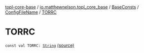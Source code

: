 [topl-core-base](../../../index.md) / [io.matthewnelson.topl_core_base](../../index.md) / [BaseConsts](../index.md) / [ConfigFileName](index.md) / [TORRC](./-t-o-r-r-c.md)

# TORRC

`const val TORRC: `[`String`](https://kotlinlang.org/api/latest/jvm/stdlib/kotlin/-string/index.html) [(source)](https://github.com/05nelsonm/TorOnionProxyLibrary-Android/blob/master/topl-core-base/src/main/java/io/matthewnelson/topl_core_base/BaseConsts.kt#L209)